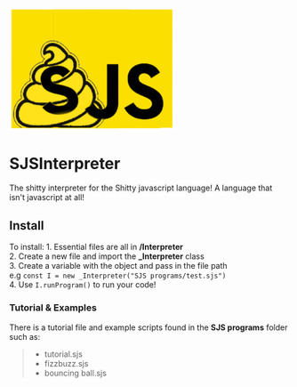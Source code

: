 <img src="sjs.png" alt="sjs icon" width="300px;" padding-left="300px;"/>

# SJSInterpreter

The shitty interpreter for the Shitty javascript language! A language that isn't javascript at all!

## __Install__
To install:
    1. Essential files are all in **/Interpreter** </br>
    2. Create a new file and import the **_Interpreter** class </br>
    3. Create a variable with the object and pass in the file path </br>
         e.g `const I = new _Interpreter("SJS programs/test.sjs")` </br>
    4. Use `I.runProgram()` to run your code! </br>

### __Tutorial & Examples__

There is a tutorial file and example scripts found in the **SJS programs** folder such as:
> * tutorial.sjs
> * fizzbuzz.sjs
> * bouncing ball.sjs
